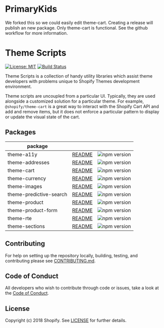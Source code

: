 # PrimaryKids
We forked this so we could easily edit theme-cart. Creating a release will publish an new package. Only theme-cart is functional. See the github workflow for more information.
# Theme Scripts

[![License: MIT](https://img.shields.io/badge/License-MIT-green.svg)](LICENSE.md)
[![Build Status](https://travis-ci.org/Shopify/theme-scripts.svg?branch=master)](https://travis-ci.org/Shopify/theme-scripts)

Theme Scripts is a collection of handy utility libraries which assist theme developers with problems unique to Shopify Themes development environment.

Theme scripts are uncoupled from a particular UI. Typically, they are used alongside a customized solution for a particular theme. For example, `@shopify/theme-cart` is a great way to interact with the Shopify Cart API and add and remove items, but it does not enforce a particular pattern to display or update the visual state of the cart.

## Packages

| package                 |                                                      |                                                                                   |
| ----------------------- | ---------------------------------------------------- | --------------------------------------------------------------------------------- |
| theme-a11y              | [README](packages/theme-a11y/README.md)              | ![npm version](https://badge.fury.io/js/%40shopify%2Ftheme-a11y.svg)              |
| theme-addresses         | [README](packages/theme-addresses/README.md)         | ![npm version](https://badge.fury.io/js/%40shopify%2Ftheme-addresses.svg)         |
| theme-cart              | [README](packages/theme-cart/README.md)              | ![npm version](https://badge.fury.io/js/%40shopify%2Ftheme-cart.svg)              |
| theme-currency          | [README](packages/theme-currency/README.md)          | ![npm version](https://badge.fury.io/js/%40shopify%2Ftheme-currency.svg)          |
| theme-images            | [README](packages/theme-images/README.md)            | ![npm version](https://badge.fury.io/js/%40shopify%2Ftheme-images.svg)            |
| theme-predictive-search | [README](packages/theme-predictive-search/README.md) | ![npm version](https://badge.fury.io/js/%40shopify%2Ftheme-predictive-search.svg) |
| theme-product           | [README](packages/theme-product/README.md)           | ![npm version](https://badge.fury.io/js/%40shopify%2Ftheme-product.svg)           |
| theme-product-form      | [README](packages/theme-product-form/README.md)      | ![npm version](https://badge.fury.io/js/%40shopify%2Ftheme-product-form.svg)      |
| theme-rte               | [README](packages/theme-rte/README.md)               | ![npm version](https://badge.fury.io/js/%40shopify%2Ftheme-rte.svg)               |
| theme-sections          | [README](packages/theme-sections/README.md)          | ![npm version](https://badge.fury.io/js/%40shopify%2Ftheme-sections.svg)          |

## Contributing

For help on setting up the repository locally, building, testing, and contributing
please see [CONTRIBUTING.md](https://github.com/Shopify/theme-scripts/blob/master/CONTRIBUTING.md).

## Code of Conduct

All developers who wish to contribute through code or issues, take a look at the
[Code of Conduct](https://github.com/Shopify/theme-scripts/blob/master/CODE_OF_CONDUCT.md).

## License

Copyright (c) 2018 Shopify. See [LICENSE](https://github.com/Shopify/theme-scripts/blob/master/LICENSE) for further details.
